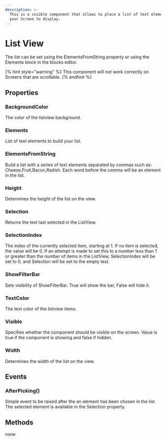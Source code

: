 ```yaml
---
description: >-
  This is a visible component that allows to place a list of text elements in
  your Screen to display.
---
```


# List View

The list can be set using the ElementsFromString property or using the Elements block in the blocks editor. 

{% hint style="warning" %}
This component will not work correctly on Screens that are scrollable.
{% endhint %}

## Properties

### BackgroundColor

The color of the listview background.

### Elements

List of text elements to build your list.

### ElementsFromString

Build a list with a series of text elements separated by commas such as: Cheese,Fruit,Bacon,Radish. Each word before the comma will be an element in the list.

### Height

Determines the height of the list on the view.

### Selection

Returns the text last selected in the ListView.

### SelectionIndex

The index of the currently selected item, starting at 1. If no item is selected, the value will be 0. If an attempt is made to set this to a number less than 1 or greater than the number of items in the ListView, SelectionIndex will be set to 0, and Selection will be set to the empty text.

### ShowFilterBar

Sets visibility of ShowFilterBar. True will show the bar, False will hide it.

### TextColor

The text color of the listview items.

### Visible

Specifies whether the component should be visible on the screen. Value is true if the component is showing and false if hidden.

### Width

Determines the width of the list on the view.

## Events

### AfterPicking\(\)

Simple event to be raised after the an element has been chosen in the list. The selected element is available in the Selection property.

## Methods

none

